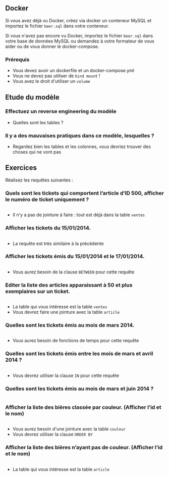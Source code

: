 ## Docker

Si vous avez déjà vu Docker, créez via docker un conteneur MySQL et importez le fichier `beer.sql` dans votre conteneur.

Si vous n'avez pas encore vu Docker, importez le fichier `beer.sql` dans votre base de données MySQL ou demandez à votre
formateur de vous aider ou de vous donner le docker-compose.

### Prérequis

- Vous devez avoir un dockerfile et un docker-compose.yml
- Vous ne devez pas utiliser de `bind mount` !
- Vous avez le droit d'utiliser un `volume`

## Etude du modèle

### Effectuez un reverse engineering du modèle

- Quelles sont les tables ?

### Il y a des mauvaises pratiques dans ce modèle, lesquelles ?

- Regardez bien les tables et les colonnes, vous devriez trouver des choses qui ne vont pas

## Exercices

Réalisez les requêtes suivantes :

### Quels sont les tickets qui comportent l’article d’ID 500, afficher le numéro de ticket uniquement ?

```mysql

```

- Il n'y a pas de jointure à faire : tout est déjà dans la table `ventes`

### Afficher les tickets du 15/01/2014.

```mysql

```

- La requête est très similaire à la précédente

### Afficher les tickets émis du 15/01/2014 et le 17/01/2014.

```mysql

```

- Vous aurez besoin de la clause `BETWEEN` pour cette requête


### Editer la liste des articles apparaissant à 50 et plus exemplaires sur un ticket.

```mysql

```

- La table qui vous intéresse est la table `ventes`
- Vous devrez faire une jointure avec la table `article`

### Quelles sont les tickets émis au mois de mars 2014.

```mysql

```

- Vous aurez besoin de fonctions de temps pour cette requête


### Quelles sont les tickets émis entre les mois de mars et avril 2014 ?

```mysql

```

- Vous devrez utiliser la clause `IN` pour cette requête

### Quelles sont les tickets émis au mois de mars et juin 2014 ?

```mysql

```

### Afficher la liste des bières classée par couleur. (Afficher l’id et le nom)

```mysql

```

- Vous aurez besoin d'une jointure avec la table `couleur`
- Vous devrez utiliser la clause `ORDER BY`

### Afficher la liste des bières n’ayant pas de couleur. (Afficher l’id et le nom)

```mysql

```

- La table qui vous intéresse est la table `article`
